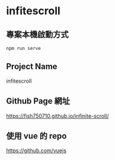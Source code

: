 # infitescroll

## 專案本機啟動方式

```
npm run serve
```

## Project Name

infitescroll

## Github Page 網址

https://fish750710.github.io/infinite-scroll/

## 使用 vue 的 repo

https://github.com/vuejs
